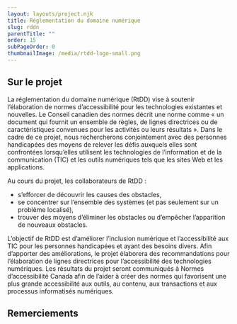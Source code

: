 ```yaml
---
layout: layouts/project.njk
title: Réglementation du domaine numérique
slug: rddn
parentTitle: ""
order: 15
subPageOrder: 0
thumbnailImage: /media/rtdd-logo-small.png
---
```

## Sur le projet

La réglementation du domaine numérique (RtDD) vise à soutenir l’élaboration de normes d’accessibilité pour les technologies existantes et nouvelles. Le Conseil canadien des normes décrit une norme comme « un document qui fournit un ensemble de règles, de lignes directrices ou de caractéristiques convenues pour les activités ou leurs résultats ». Dans le cadre de ce projet, nous rechercherons conjointement avec des personnes handicapées des moyens de relever les défis auxquels elles sont confrontées lorsqu’elles utilisent les technologies de l’information et de la communication (TIC) et les outils numériques tels que les sites Web et les applications. 

Au cours du projet, les collaborateurs de RtDD :

* s’efforcer de découvrir les causes des obstacles, 
* se concentrer sur l’ensemble des systèmes (et pas seulement sur un problème localisé), 
* trouver des moyens d’éliminer les obstacles ou d’empêcher l’apparition de nouveaux obstacles. 

L’objectif de RtDD est d’améliorer l’inclusion numérique et l’accessibilité aux TIC pour les personnes handicapées et ayant des besoins divers. Afin d’apporter des améliorations, le projet élaborera des recommandations pour l’élaboration de lignes directrices pour l’accessibilité des technologies numériques. Les résultats du projet seront communiqués à Normes d’accessibilité Canada afin de l’aider à créer des normes qui favorisent une plus grande accessibilité aux outils, au contenu, aux transactions et aux processus informatisés numériques.

## Remerciements